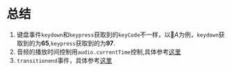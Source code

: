 # 总结
1. 键盘事件`keydown`和`keypress`获取到的`keyCode`不一样，以*A*为例，`keydown`获取到的为**65**,`keypress`获取到的为**97**.
2. 音频的播放时间控制用`audio.currentTime`控制,具体参考[这里](http://www.runoob.com/jsref/dom-obj-audio.html)
3. `transitionend`事件，具体参考[这里](https://www.cnblogs.com/surfaces/p/4324044.html)